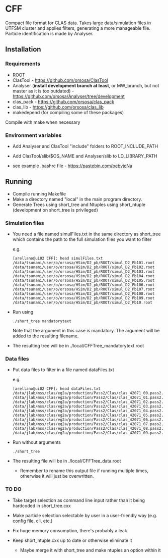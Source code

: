 # CFF

Compact file format for CLAS data. Takes large data/simulation files
in UTFSM cluster and applies filters, generating a more manageable
file. Particle identification is made by Analyser.

## Installation

### Requirements
* ROOT
* ClasTool - https://github.com/orsosa/ClasTool
* Analyser (**install development branch at least**, or MW_branch, but not master as it is too outdated) - https://github.com/orsosa/Analyser/tree/development
* clas_pack - https://github.com/orsosa/clas_pack
* clas_lib - https://github.com/orsosa/clas_lib
* makedepend (for compiling some of these packages)

Compile with make when necessary


### Environment variables
* Add Analyser and ClasTool "include" folders to ROOT_INCLUDE_PATH
* Add ClasTool/slib/$OS_NAME and Analyser/slib to LD_LIBRARY_PATH

* see example .bashrc file - https://pastebin.com/bebvjcNa

## Running
* Compile running Makefile
* Make a directory named "local" in the main program directory.
* Generate Trees using short_tree and Ntuples using short_ntuple (development on short_tree is privileged)

### Simulation files

* You need a file named simulFiles.txt in the same directory as
  short_tree which contains the path to the full simulation files you
  want to filter

  e.g.
  ```
  [arellano@ui02 CFF]: head simulFiles.txt 
  /data/tsunami/user/o/orsosa/HSim/D2_pb/ROOT/simul_D2_Pb101.root
  /data/tsunami/user/o/orsosa/HSim/D2_pb/ROOT/simul_D2_Pb102.root
  /data/tsunami/user/o/orsosa/HSim/D2_pb/ROOT/simul_D2_Pb103.root
  /data/tsunami/user/o/orsosa/HSim/D2_pb/ROOT/simul_D2_Pb104.root
  /data/tsunami/user/o/orsosa/HSim/D2_pb/ROOT/simul_D2_Pb105.root
  /data/tsunami/user/o/orsosa/HSim/D2_pb/ROOT/simul_D2_Pb106.root
  /data/tsunami/user/o/orsosa/HSim/D2_pb/ROOT/simul_D2_Pb107.root
  /data/tsunami/user/o/orsosa/HSim/D2_pb/ROOT/simul_D2_Pb108.root
  /data/tsunami/user/o/orsosa/HSim/D2_pb/ROOT/simul_D2_Pb109.root
  /data/tsunami/user/o/orsosa/HSim/D2_pb/ROOT/simul_D2_Pb10.root  
  ```
* Run using
  ```
  ./short_tree mandatorytext
  ```

  Note that the argument in this case is mandatory. The argument will
  be added to the resulting filename.
  
* The resulting tree will be in ./local/CFFTree_mandatorytext.root

### Data files

* Put data files to filter in a file named dataFiles.txt

  e.g.
  ```
  [arellano@ui02 CFF]: head dataFiles.txt 
  /data/jlab/mss/clas/eg2a/production/Pass2/Clas/clas_42071_00.pass2.root
  /data/jlab/mss/clas/eg2a/production/Pass2/Clas/clas_42071_01.pass2.root
  /data/jlab/mss/clas/eg2a/production/Pass2/Clas/clas_42071_02.pass2.root
  /data/jlab/mss/clas/eg2a/production/Pass2/Clas/clas_42071_03.pass2.root
  /data/jlab/mss/clas/eg2a/production/Pass2/Clas/clas_42071_04.pass2.root
  /data/jlab/mss/clas/eg2a/production/Pass2/Clas/clas_42071_05.pass2.root
  /data/jlab/mss/clas/eg2a/production/Pass2/Clas/clas_42071_06.pass2.root
  /data/jlab/mss/clas/eg2a/production/Pass2/Clas/clas_42071_07.pass2.root
  /data/jlab/mss/clas/eg2a/production/Pass2/Clas/clas_42071_08.pass2.root
  /data/jlab/mss/clas/eg2a/production/Pass2/Clas/clas_42071_09.pass2.root  
  ```
* Run without arguments
  ```
  ./short_tree
  ```
  
* The resulting file will be in ./local/CFFTree_data.root

  * Remember to rename this output file if running multiple times, otherwise it
    will just be overwritten.


### TO DO

* Take target selection as command line input rather than it being hardcoded in short_tree.cxx

* Make particle selection selectable by user in a user-friendly way (e.g. config file, cli, etc.)

* Fix huge memory consumption, there's probably a leak

* Keep short_ntuple.cxx up to date or otherwise eliminate it
  * Maybe merge it with short_tree and make ntuples an option within it